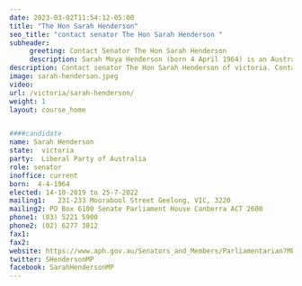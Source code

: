 ```yaml
---
date: 2023-03-02T11:54:12-05:00
title: "The Hon Sarah Henderson"
seo_title: "contact senator The Hon Sarah Henderson "
subheader:
     greeting: Contact Senator The Hon Sarah Henderson
     description: Sarah Moya Henderson (born 4 April 1964) is an Australian politician, lawyer and former journalist. She has been a Senator for Victoria since September 2019, representing the Liberal Party. She previously held the Division of Corangamite in the House of Representatives from 2013 to 2019.
description: Contact senator The Hon Sarah Henderson of victoria. Contact information for The Hon Sarah Henderson includes email address, phone number, and mailing address.
image: sarah-henderson.jpeg
video:
url: /victoria/sarah-henderson/
weight: 1
layout: course_home


####candidate
name: Sarah Henderson
state:	victoria
party:	Liberal Party of Australia
role: senator
inoffice: current
born:  4-4-1964
elected: 14-10-2019 to 25-7-2022
mailing1:	231-233 Moorabool Street Geelong, VIC, 3220
mailing2: PO Box 6100 Senate Parliament House Canberra ACT 2600
phone1:	(03) 5221 5900
phone2: (02) 6277 3812
fax1:
fax2:
website: https://www.aph.gov.au/Senators_and_Members/Parliamentarian?MPID=ZN4
twitter: SHendersonMP
facebook: SarahHendersonMP
---
```

